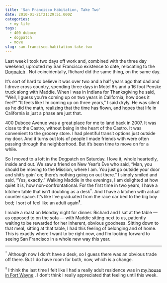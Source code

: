 ```yaml
---
title: 'San Francisco Habitation, Take Two'
date: 2010-01-21T21:29:51.000Z
categories:
  - my life
tags:
  - 400 duboce
  - dogpatch
  - move
slug: san-francisco-habitation-take-two
---
```

Last week I took two days off work and, combined with the three day weekend, uprooted my San Francisco existence to date, relocating to the [Dogpatch][1] . Not coincidentally, Richard did the same thing, on the same day.

It’s sort of hard to believe it was over two and a half years ago that dad and I drove cross country, spending three days in Motel 6’s and a 16 foot Penske truck along with Maddie. When I was in Indiana for Thanksgiving he said, “Well, I guess you’re coming up on two years in California; how does it feel?” “It feels like I’m coming up on three years,” I said dryly. He was silent as he did the math, realizing that the time has flown, and hopes that life in California is just a phase are just that.

400 Duboce Avenue was a great place for me to land back in 2007. It was close to the Castro, without being in the heart of the Castro. It was convenient to the grocery store. I had plentiful transit options just outside my door. And it turns out lots of people I made friends with were often passing through the neighborhood. But it’s been time to move on for a while.

So I moved to a loft in the Dogpatch on Saturday. I love it, whole heartedly, inside and out. We saw a friend on New Year’s Eve who said, “Man, you should be moving to the Mission, where I am. You just go outside your door and shit’s goin’ on; there’s nothing going on out there.” I simply smiled and said, “Yes, exactly.” Walking Maddie in the evenings, I am delighted at how quiet it is, how non-confrontational. For the first time in two years, I have a kitchen table that isn’t doubling as a desk<sup>†</sup>. And I have a kitchen with actual counter space. It’s like I’ve graduated from the race car bed to the big boy bed; I sort of feel like an adult again<sup>‡</sup>.

I made a roast on Monday night for dinner. Richard and I sat at the table — as opposed to on the sofa — with Maddie sitting next to us, patiently waiting to be rewarded for her inherent, obvious goodness. Sitting down to that meal, sitting at that table, I had this feeling of belonging and of home. This is exactly where I want to be right now, and I’m looking forward to seeing San Francisco in a whole new way this year.

<hr class="docutils" />

<sup>†</sup> Although now I don’t have a desk, so I guess there was an obvious trade off there. But I do have room for both, now, which is a change.

<sup>‡</sup> I think the last time I felt like I had a really adult residence was in [my house in Fort Wayne][2] . I don’t think I really appreciated that feeling until this week.



 [1]: http://en.wikipedia.org/wiki/Dogpatch,_San_Francisco,_California
 [2]: http://yergler.net/blog/2007/04/05/1132-westover/
